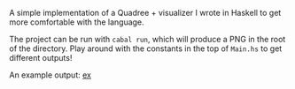 A simple implementation of a Quadree + visualizer I wrote in Haskell to get more comfortable with the language.

The project can be run with `cabal run`, which will produce a PNG in the root of the directory.
Play around with the constants in the top of `Main.hs` to get different outputs!

An example output:
[ex](Quadtree-example.png)